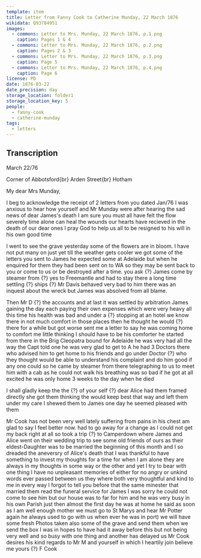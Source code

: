 ```yaml
---
template: item
title: Letter from Fanny Cook to Catherine Munday, 22 March 1876
wikidata: Q93784951
images:
  - commons: Letter to Mrs. Munday, 22 March 1876, p.1.png
    caption: Pages 1 & 4
  - commons: Letter to Mrs. Munday, 22 March 1876, p.2.png
    caption: Pages 2 & 3
  - commons: Letter to Mrs. Munday, 22 March 1876, p.3.png
    caption: Page 5
  - commons: Letter to Mrs. Munday, 22 March 1876, p.4.png
    caption: Page 6
license: PD
date: 1876-03-22
date_precision: day
storage_location: folder1
storage_location_key: 5
people:
  - fanny-cook
  - catherine-munday
tags:
  - letters
---
```


## Transcription

March 22/76

Corner of Abbotsford{br}
Arden Street{br}
Hotham

My dear Mrs Munday,

I beg to acknowledge the receipt of 2 letters from you dated Jan/76 I was anxious to hear how yourself and Mr Munday were after hearing the sad news of dear James's death I am sure you must all have felt the flow severely time alone can heal the wounds our hearts have recieved in the death of our dear ones I pray God to help us all to be resigned to his will in his own good time

I went to see the grave yesterday some of the flowers are in bloom. I have not put many on just yet till the weather gets cooler we got some of the letters you sent to James he expected some at Adelaide but when he enquired for them they had been sent on to WA so they may be sent back to you or come to us or be destroyed after a time. you ask {?} James come by steamer from {?} yes to Freemantle and had to stay there a long time settling {?} ships {?} Mr Davis behaved very bad to him there was an inquest about the wreck but James was absolved from all blame.

Then Mr D {?} the accounts and at last it was settled by arbitration James gaining the day each paying their own expenses which were very heavy all this time his health was bad and under a {?} stopping at an hotel we know there in not much comfort in those places then he thought he would {?} there for a while but got worse sent me a letter to say he was coming home to comfort me little thinking I should have to be his comforter he started from there in the Brig Cleopatra bound for Adelaide he was very had all the way the Capt told one he was very glad to get to A he had 3 Doctors there who advised him to get home to his friends and go under Doctor {?} who they thought would be able to understand his complaint and do him good if any one could so he came by steamer from there telegraphing to us to meet him with a cab as he could not walk his breathing was so bad if he got at all excited he was only home 3 weeks to the day when he died

I shall gladly keep the the {?} of your self {?} dear Alice had them framed directly she got them thinking the would keep best that way and left them under my care I shewed them to James one day he seemed pleased with them

Mr Cook has not been very well lately suffering from pains in his chest am glad to say I feel better now. had to go away for a change as I could not get my back right at all so took a trip {?} to Camperdown where James and Alice went on their wedding trip to see some old friends of ours as their eldest-Daughter was to be married the beginning of this month and I so dreaded the aneversry of Alice's death that I was thankful to have something to invest my thoughts for a time for when I am alone they are always in my thoughts in some way or the other and yet I try to bear with one thing I have no unpleasant memories of either for no angry or unkind words ever passed between us they where both very thoughtful and kind to me in every way I forgot to tell you before that the same minester that married them read the funeral service for James I was sorry he could not come to see him but our house was to far for him and he was very busy in his own Parish just then almost the first day he was at home he said as soon as I am well enough mother we must go to St Marys and hear Mr Potter again he always used to go with us when ever he was in port) we will have some fresh Photos taken also some of the grave and send them when we send the box I was in hopes to have had it away before this but not being very well and so busy with one thing and another has delayed us Mr Cook desires his kind regards to Mr M and yourself in which I heartily join believe me yours {?} F Cook
